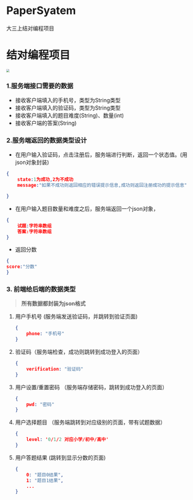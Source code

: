 # PaperSyatem
大三上结对编程项目
# 结对编程项目

<img src="https://gitee.com/bankarian/picStorage/raw/master/%F2Z{WKPUAJWQ3$DJ0XMG3R.png" style="zoom: 50%;" wdith=50%/>

### 1.服务端接口需要的数据

- 接收客户端填入的手机号，类型为String类型
- 接收客户端填入的验证码，类型为String类型
- 接收客户端填入的题目难度(String)、数量(int)
- 接收客户端的答案(String)

### 2.服务端返回的数据类型设计

- 在用户输入验证码，点击注册后，服务端进行判断，返回一个状态值。(用json对象封装)

```json
{
    state:1为成功,2为不成功
    message:"如果不成功则返回相应的错误提示信息,成功则返回注册成功的提示信息"

}
```
- 在用户输入题目数量和难度之后，服务端返回一个json对象，

```json
{
    试题:字符串数组
    答案:字符串数组
}
```

- 返回分数

```json
{
score:"分数"
}
```

### 3. 前端给后端的数据类型

> **所有数据都封装为json格式**

1. 用户手机号 (服务端发送验证码，并跳转到验证页面)

   ```json
   {
       phone: "手机号"
   }
   ```

2. 验证码（服务端检查，成功则跳转到成功登入的页面）

   ```json
   {
       verification: "验证码"
   }
   ```

3. 用户设置/重置密码 （服务端存储密码，跳转到成功登入的页面）

   ```json
   {
       pwd: "密码"
   }
   ```

4. 用户选择题目 （服务端跳转到对应级别的页面，带有试题数据）

   ```json
   {
       level: '0/1/2 对应小学/初中/高中' 
   }
   ```

5. 用户答题结果 (跳转到显示分数的页面)

   ```json
   {
       0: "题目0结果",
       1: "题目1结果",
       ...
   }
   ```

